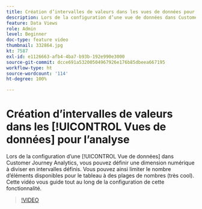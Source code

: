 ```yaml
---
title: Création d’intervalles de valeurs dans les vues de données pour l’analyse
description: Lors de la configuration d’une vue de données dans Customer Journey Analytics, vous pouvez définir une dimension numérique à diviser en intervalles définis. Vous pouvez ainsi limiter le nombre d’éléments disponibles pour le tableau à des plages de nombres (très cool). Cette vidéo vous guide tout au long de la configuration de cette fonctionnalité.
feature: Data Views
role: Admin
level: Beginner
doc-type: feature video
thumbnail: 332864.jpg
kt: 7587
exl-id: e1126663-afb4-4ba7-b93b-192e990e3000
source-git-commit: dcce691a53200504967926e176b85dbeea667195
workflow-type: ht
source-wordcount: '114'
ht-degree: 100%

---
```


# Création d’intervalles de valeurs dans les [!UICONTROL Vues de données] pour l’analyse

Lors de la configuration d’une [!UICONTROL Vue de données] dans Customer Journey Analytics, vous pouvez définir une dimension numérique à diviser en intervalles définis. Vous pouvez ainsi limiter le nombre d’éléments disponibles pour le tableau à des plages de nombres (très cool). Cette vidéo vous guide tout au long de la configuration de cette fonctionnalité.

>[!VIDEO](https://video.tv.adobe.com/v/332864/?quality=12&learn=on)
